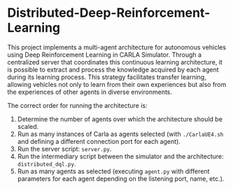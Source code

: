 # Distributed-Deep-Reinforcement-Learning

This project implements a multi-agent architecture for autonomous vehicles using Deep Reinforcement Learning in CARLA Simulator. Through a centralized server that coordinates this continuous learning architecture, it is possible to extract and process the knowledge acquired by each agent during its learning process. This strategy facilitates transfer learning, allowing vehicles not only to learn from their own experiences but also from the experiences of other agents in diverse environments.

The correct order for running the architecture is:

1. Determine the number of agents over which the architecture should be scaled.
2. Run as many instances of Carla as agents selected (with `./CarlaUE4.sh` and defining a different connection port for each agent).
3. Run the server script: `server.py`.
4. Run the intermediary script between the simulator and the architecture: `distributed_dql.py`.
5. Run as many agents as selected (executing `agent.py` with different parameters for each agent depending on the listening port, name, etc.).
